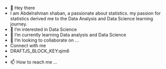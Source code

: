 - 👋 Hey there
- I am Abdelrahman shaban, a passionate about statistics. my passion for statistics derived me to the Data Analysis  and Data Science learning journey. 
- 👀 I’m interested in Data Science
- 🌱 I’m currently learning Data analysis and Data Science
- 💞️ I’m looking to collaborate on ...
- Connect with me
- DRAFTJS_BLOCK_KEY:qim6
- 
- 📫 How to reach me ...

<!---
Abdelrahman7000/Abdelrahman7000 is a ✨ special ✨ repository because its `README.md` (this file) appears on your GitHub profile.
You can click the Preview link to take a look at your changes.
--->
